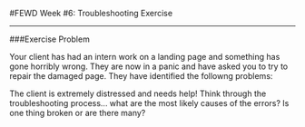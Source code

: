 #FEWD Week #6: Troubleshooting Exercise


---


###Exercise Problem 

Your client has had an intern work on a landing page and something has gone horribly wrong.  They are now in a panic 
and have asked you to try to repair the damaged page.  They have identified the followng problems:

<!-- --The images are all broken -->
<!-- --All the styles seem to be missing -->
<!-- --When the user clicks on the + icon in each entry, the entry should expand.  It doesn't do anything -->
<!-- --When a horse type is selected, it should filter the display so that only that type of horse is shown (draft, light, pony, etc) -->
<!-- --The title "Directory of Horse Breeds" should be all upper case -->
<!-- --The images all have the same alt text. They should have the correct text -->
<!-- --It seems like the toggle shows a broken image sometimes -->

The client is extremely distressed and needs help! Think through the troubleshooting process... what are the most likely causes of the errors?  Is one thing broken or are there many?
